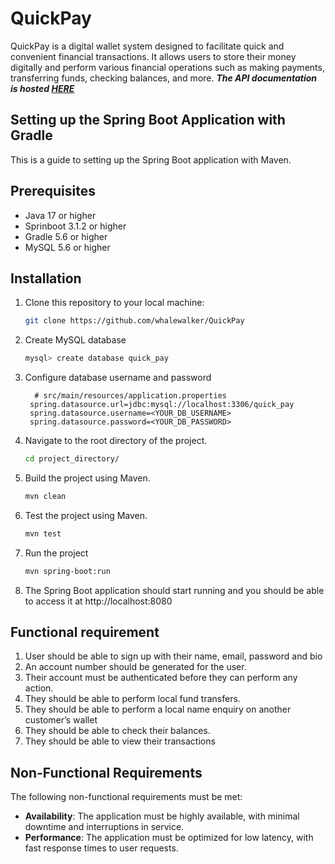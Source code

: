 # QuickPay
QuickPay is a digital wallet system designed to facilitate quick and convenient financial transactions. It allows users to store their money digitally and perform various financial operations such as making payments, transferring funds, checking balances, and more.
***The API documentation is hosted [HERE](https://documenter.getpostman.com/view/18385063/2s9XxySZiY#1d0ea8d9-db20-4868-a83b-4f5f03d3be98)***


## Setting up the Spring Boot Application with Gradle

This is a guide to setting up the Spring Boot application with Maven.

## Prerequisites

- Java 17 or higher
- Sprinboot 3.1.2 or higher
- Gradle 5.6 or higher
- MySQL 5.6 or higher

## Installation

1. Clone this repository to your local machine:

    ```bash
    git clone https://github.com/whalewalker/QuickPay
    ```

2. Create MySQL database

   ```bash
   mysql> create database quick_pay
   ```

3. Configure database username and password

     ```properties
       # src/main/resources/application.properties
      spring.datasource.url=jdbc:mysql://localhost:3306/quick_pay
      spring.datasource.username=<YOUR_DB_USERNAME>
      spring.datasource.password=<YOUR_DB_PASSWORD>
     ```
   
4.  Navigate to the root directory of the project.
    ```bash
    cd project_directory/
    ```

5. Build the project using Maven.
   ```bash
   mvn clean 
    ```
   
6. Test the project using Maven.
   ```bash
   mvn test 
    ```

7. Run the project 
   ```bash
   mvn spring-boot:run
    ```
8. The Spring Boot application should start running and you should be able to access it at http://localhost:8080

## Functional requirement
1. User should be able to sign up with their name, email, password and bio
2. An account number should be generated for the user.
3. Their account must be authenticated before they can perform any action.
4. They should be able to perform local fund transfers.
5. They should be able to perform a local name enquiry on another customer’s
wallet
6. They should be able to check their balances.
7. They should be able to view their transactions

## Non-Functional Requirements
The following non-functional requirements must be met:
- **Availability**: The application must be highly available, with minimal downtime and interruptions in service.
- **Performance**: The application must be optimized for low latency, with fast response times to user requests.

